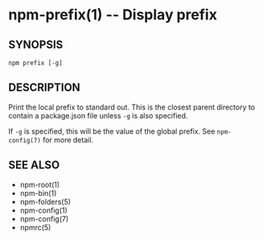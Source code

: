 npm-prefix(1) -- Display prefix
===============================






















































<extoc></extoc>

## SYNOPSIS

    npm prefix [-g]

## DESCRIPTION

Print the local prefix to standard out. This is the closest parent directory
to contain a package.json file unless `-g` is also specified.

If `-g` is specified, this will be the value of the global prefix. See
`npm-config(7)` for more detail.

## SEE ALSO

* npm-root(1)
* npm-bin(1)
* npm-folders(5)
* npm-config(1)
* npm-config(7)
* npmrc(5)
